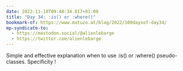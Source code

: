 ```yaml
---
date: 2022-11-18T09:48:34.817+01:00
title: "Day 34: :is() or :where()"
bookmark-of: https://www.matuzo.at/blog/2022/100daysof-day34/
mp-syndicate-to:
  - https://mastodon.social/@alienlebarge
  - https://twitter.com/alienlebarge
---
```

Simple and effective explanation when to use :is() or :where() pseudo-classes.
Specificity !
